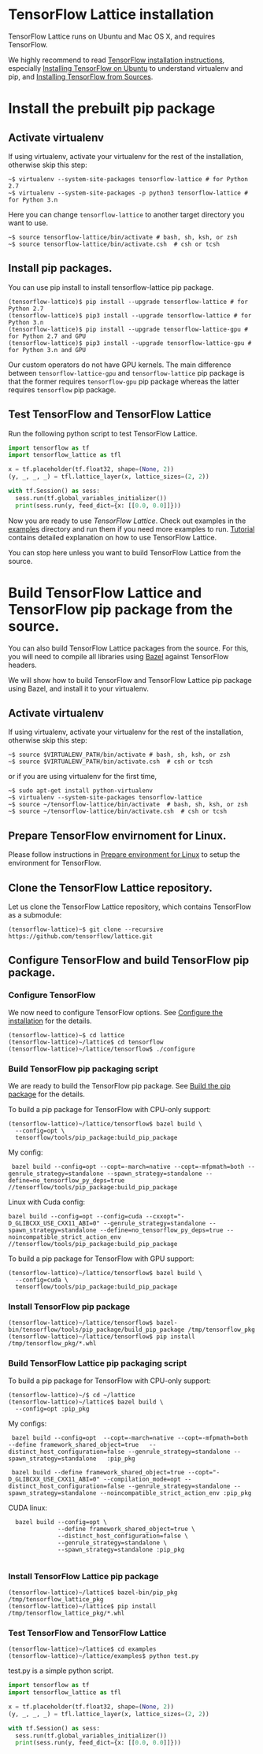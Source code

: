 <!-- Copyright 2017 The TensorFlow Lattice Authors.

Licensed under the Apache License, Version 2.0 (the "License");
you may not use this file except in compliance with the License.
You may obtain a copy of the License at

     http://www.apache.org/licenses/LICENSE-2.0

Unless required by applicable law or agreed to in writing, software
distributed under the License is distributed on an "AS IS" BASIS,
WITHOUT WARRANTIES OR CONDITIONS OF ANY KIND, either express or implied.
See the License for the specific language governing permissions and
limitations under the License.
=============================================================================-->
# TensorFlow Lattice installation

TensorFlow Lattice runs on Ubuntu and Mac OS X, and requires TensorFlow.

We highly recommend to read [TensorFlow installation
instructions](https://www.tensorflow.org/install), especially [Installing
TensorFlow on Ubuntu](https://www.tensorflow.org/install/install_linux) to
understand virtualenv and pip, and [Installing TensorFlow from
Sources](https://www.tensorflow.org/install/install_sources).

# Install the prebuilt pip package

## Activate virtualenv
If using virtualenv, activate your virtualenv for the rest of the installation,
otherwise skip this step:

``` shell
~$ virtualenv --system-site-packages tensorflow-lattice # for Python 2.7
~$ virtualenv --system-site-packages -p python3 tensorflow-lattice # for Python 3.n
```

Here you can change `tensorflow-lattice` to another target directory you want to
use.

```shell
~$ source tensorflow-lattice/bin/activate # bash, sh, ksh, or zsh
~$ source tensorflow-lattice/bin/activate.csh  # csh or tcsh
```

## Install pip packages.
You can use pip install to install tensorflow-lattice pip package.

```shell
(tensorflow-lattice)$ pip install --upgrade tensorflow-lattice # for Python 2.7
(tensorflow-lattice)$ pip3 install --upgrade tensorflow-lattice # for Python 3.n
(tensorflow-lattice)$ pip install --upgrade tensorflow-lattice-gpu # for Python 2.7 and GPU
(tensorflow-lattice)$ pip3 install --upgrade tensorflow-lattice-gpu # for Python 3.n and GPU
```
Our custom operators do not have GPU kernels. The main difference
between `tensorflow-lattice-gpu` and `tensorflow-lattice` pip package is that
the former requires `tensorflow-gpu` pip package whereas the latter requires
`tensorflow` pip package.

## Test TensorFlow and TensorFlow Lattice

Run the following python script to test TensorFlow Lattice.

```python
import tensorflow as tf
import tensorflow_lattice as tfl

x = tf.placeholder(tf.float32, shape=(None, 2))
(y, _, _, _) = tfl.lattice_layer(x, lattice_sizes=(2, 2))

with tf.Session() as sess:
  sess.run(tf.global_variables_initializer())
  print(sess.run(y, feed_dict={x: [[0.0, 0.0]]}))
```

Now you are ready to use *TensorFlow Lattice*. Check out examples in the
[examples](https://github.com/tensorflow/lattice/tree/master/examples) directory
and run them if you need more examples to run.
[Tutorial](g3doc/tutorial/index.md) contains detailed explanation on how to use
TensorFlow Lattice.

You can stop here unless you want to build TensorFlow Lattice from the source.

# Build TensorFlow Lattice and TensorFlow pip package from the source.
You can also build TensorFlow Lattice packages from the source.
For this, you will need to compile all libraries using
[Bazel](https://bazel.build) against TensorFlow headers.


We will show how to build TensorFlow and TensorFlow Lattice pip package using
Bazel, and install it to your virtualenv.

## Activate virtualenv

If using virtualenv, activate your virtualenv for the rest of the installation,
otherwise skip this step:

```shell
~$ source $VIRTUALENV_PATH/bin/activate # bash, sh, ksh, or zsh
~$ source $VIRTUALENV_PATH/bin/activate.csh  # csh or tcsh
```

or if you are using virtualenv for the first time,

```shell
~$ sudo apt-get install python-virtualenv
~$ virtualenv --system-site-packages tensorflow-lattice
~$ source ~/tensorflow-lattice/bin/activate  # bash, sh, ksh, or zsh
~$ source ~/tensorflow-lattice/bin/activate.csh  # csh or tcsh
```
## Prepare TensorFlow envirnoment for Linux.

Please follow instructions in [Prepare environment for
Linux](https://www.tensorflow.org/install/install_sources#prepare_environment_for_linux)
to setup the environment for TensorFlow.

## Clone the TensorFlow Lattice repository.

Let us clone the TensorFlow Lattice repository, which contains TensorFlow as a
submodule:

```shell
(tensorflow-lattice)~$ git clone --recursive https://github.com/tensorflow/lattice.git
```

## Configure TensorFlow and build TensorFlow pip package.

### Configure TensorFlow

We now need to configure TensorFlow options. See [Configure the
installation](https://www.tensorflow.org/install/install_sources#configure_the_installation)
for the details.

```shell
(tensorflow-lattice)~$ cd lattice
(tensorflow-lattice)~/lattice$ cd tensorflow
(tensorflow-lattice)~/lattice/tensorflow$ ./configure
```

### Build TensorFlow pip packaging script

We are ready to build the TensorFlow pip package. See [Build the pip
package](https://www.tensorflow.org/install/install_sources#build_the_pip_package)
for the details.

To build a pip package for TensorFlow with CPU-only support:

```shell
(tensorflow-lattice)~/lattice/tensorflow$ bazel build \
  --config=opt \
  tensorflow/tools/pip_package:build_pip_package
```

My config:
```shell
 bazel build --config=opt --copt=-march=native --copt=-mfpmath=both --genrule_strategy=standalone --spawn_strategy=standalone --define=no_tensorflow_py_deps=true //tensorflow/tools/pip_package:build_pip_package
```


Linux with Cuda config:
```shell
bazel build --config=opt --config=cuda --cxxopt="-D_GLIBCXX_USE_CXX11_ABI=0" --genrule_strategy=standalone --spawn_strategy=standalone --define=no_tensorflow_py_deps=true --noincompatible_strict_action_env //tensorflow/tools/pip_package:build_pip_package
```


To build a pip package for TensorFlow with GPU support:

```shell
(tensorflow-lattice)~/lattice/tensorflow$ bazel build \
  --config=cuda \
  tensorflow/tools/pip_package:build_pip_package
```

### Install TensorFlow pip package

```shell
(tensorflow-lattice)~/lattice/tensorflow$ bazel-bin/tensorflow/tools/pip_package/build_pip_package /tmp/tensorflow_pkg
(tensorflow-lattice)~/lattice/tensorflow$ pip install /tmp/tensorflow_pkg/*.whl
```

### Build TensorFlow Lattice pip packaging script

To build a pip package for TensorFlow with CPU-only support:

```shell
(tensorflow-lattice)~/$ cd ~/lattice
(tensorflow-lattice)~/lattice$ bazel build \
  --config=opt :pip_pkg
```

My configs:
```shell
 bazel build --config=opt  --copt=-march=native --copt=-mfpmath=both  --define framework_shared_object=true   --distinct_host_configuration=false --genrule_strategy=standalone --spawn_strategy=standalone   :pip_pkg

 bazel build --define framework_shared_object=true --copt="-D_GLIBCXX_USE_CXX11_ABI=0" --compilation_mode=opt --distinct_host_configuration=false --genrule_strategy=standalone --spawn_strategy=standalone --noincompatible_strict_action_env :pip_pkg
```


CUDA linux:
```shell
  bazel build --config=opt \
              --define framework_shared_object=true \
              --distinct_host_configuration=false \
              --genrule_strategy=standalone \
              --spawn_strategy=standalone :pip_pkg
            
```




### Install TensorFlow Lattice pip package

```shell
(tensorflow-lattice)~/lattice$ bazel-bin/pip_pkg /tmp/tensorflow_lattice_pkg
(tensorflow-lattice)~/lattice$ pip install /tmp/tensorflow_lattice_pkg/*.whl
```

### Test TensorFlow and TensorFlow Lattice
```shell
(tensorflow-lattice)~/lattice$ cd examples
(tensorflow-lattice)~/lattice/examples$ python test.py
```

test.py is a simple python script.

```python
import tensorflow as tf
import tensorflow_lattice as tfl

x = tf.placeholder(tf.float32, shape=(None, 2))
(y, _, _, _) = tfl.lattice_layer(x, lattice_sizes=(2, 2))

with tf.Session() as sess:
  sess.run(tf.global_variables_initializer())
  print(sess.run(y, feed_dict={x: [[0.0, 0.0]]}))
```
